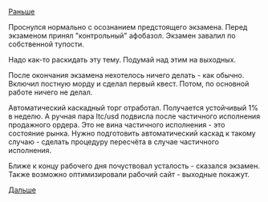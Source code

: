 [Раньше](2015.09.03.md)

Проснулся нормально с осознанием предстоящего экзамена.
Перед экзаменом принял "контрольный" афобазол.
Экзамен завалил по собственной тупости.

Надо как-то раскидать эту тему. Подумай над этим на выходных.

После окончания экзамена нехотелось ничего делать - как обычно. Включил постную морду и сделал первый квест. Потом, по основной работе ничего не делал.

Автоматический каскадный торг отработал. Получается устойчивый 1% в неделю.
А ручная пара ltc/usd подвисла после частичного исполнения продажного ордера. Это не вина частичного исполнения - это состояние рынка.
Нужно подготовить автоматический каскад к такому случаю - сделать процедуру пересчёта в случае частичного исполнения.  

Ближе к концу рабочего дня почуствовал усталость - сказался экзамен.
Также возможно оптимизировали рабочий сайт - выходные покажут.

[Дальше](2015.09.07.md)
